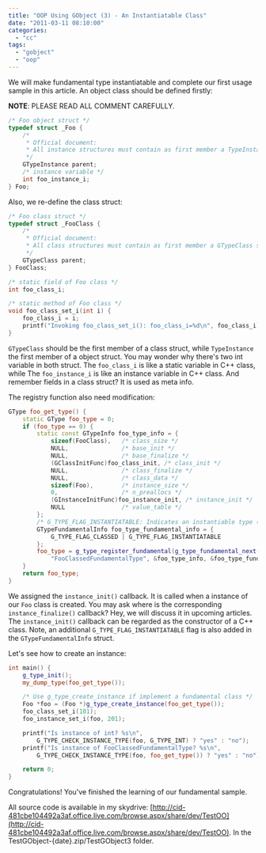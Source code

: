 ```yaml
---
title: "OOP Using GObject (3) - An Instantiatable Class"
date: "2011-03-11 08:10:00"
categories: 
  - "cc"
tags: 
  - "gobject"
  - "oop"
---
```


We will make fundamental type instantiatable and complete our first usage sample in this article. An object class should be defined firstly:

**NOTE**: PLEASE READ ALL COMMENT CAREFULLY.

```cpp
/* Foo object struct */
typedef struct _Foo {
    /*
     * Official document:
     * All instance structures must contain as first member a TypeInstance structure.
     */
    GTypeInstance parent;
    /* instance variable */
    int foo_instance_i;
} Foo;
```

Also, we re-define the class struct:

```cpp
/* Foo class struct */
typedef struct _FooClass {
    /*
     * Official document:
     * All class structures must contain as first member a GTypeClass structure.
     */
    GTypeClass parent;
} FooClass;

/* static field of Foo class */
int foo_class_i;

/* static method of Foo class */
void foo_class_set_i(int i) {
    foo_class_i = i;
    printf("Invoking foo_class_set_i(): foo_class_i=%d\n", foo_class_i);
}
```

`GTypeClass` should be the first member of a class struct, while `TypeInstance` the first member of a object struct. You may wonder why there's two int variable in both struct. The `foo_class_i` is like a static variable in C++ class, while The `foo_instance_i` is like an instance variable in C++ class. And remember fields in a class struct? It is used as meta info.

The registry function also need modification:

```cpp
GType foo_get_type() {
    static GType foo_type = 0;
    if (foo_type == 0) {
        static const GTypeInfo foo_type_info = {
            sizeof(FooClass),   /* class_size */
            NULL,               /* base_init */
            NULL,               /* base_finalize */
            (GClassInitFunc)foo_class_init, /* class_init */
            NULL,               /* class_finalize */
            NULL,               /* class_data */
            sizeof(Foo),        /* instance_size */
            0,                  /* n_preallocs */
            (GInstanceInitFunc)foo_instance_init, /* instance_init */
            NULL                /* value_table */
        };
        /* G_TYPE_FLAG_INSTANTIATABLE: Indicates an instantiable type (implies classed) */
        GTypeFundamentalInfo foo_type_fundamental_info = {
            G_TYPE_FLAG_CLASSED | G_TYPE_FLAG_INSTANTIATABLE
        };
        foo_type = g_type_register_fundamental(g_type_fundamental_next(),
            "FooClassedFundamentalType", &foo_type_info, &foo_type_fundamental_info, 0);
    }
    return foo_type;
}
```

We assigned the `instance_init()` callback. It is called when a instance of our `Foo` class is created. You may ask where is the corresponding `instance_finalize()` callback? Hey, we will discuss it in upcoming articles. The `instance_init()` callback can be regarded as the constructor of a C++ class. Note, an additional `G_TYPE_FLAG_INSTANTIATABLE` flag is also added in the `GTypeFundamentalInfo` struct.

Let's see how to create an instance:

```cpp
int main() {
    g_type_init();
    my_dump_type(foo_get_type());

    /* Use g_type_create_instance if implement a fundamental class */
    Foo *foo = (Foo *)g_type_create_instance(foo_get_type());
    foo_class_set_i(101);
    foo_instance_set_i(foo, 201);

    printf("Is instance of int? %s\n",
        G_TYPE_CHECK_INSTANCE_TYPE(foo, G_TYPE_INT) ? "yes" : "no");
    printf("Is instance of FooClassedFundamentalType? %s\n",
        G_TYPE_CHECK_INSTANCE_TYPE(foo, foo_get_type()) ? "yes" : "no");

    return 0;
}
```

Congratulations! You've finished the learning of our fundamental sample.

All source code is available in my skydrive: [http://cid-481cbe104492a3af.office.live.com/browse.aspx/share/dev/TestOO](http://cid-481cbe104492a3af.office.live.com/browse.aspx/share/dev/TestOO). In the TestGObject-{date}.zip/TestGObject3 folder.
